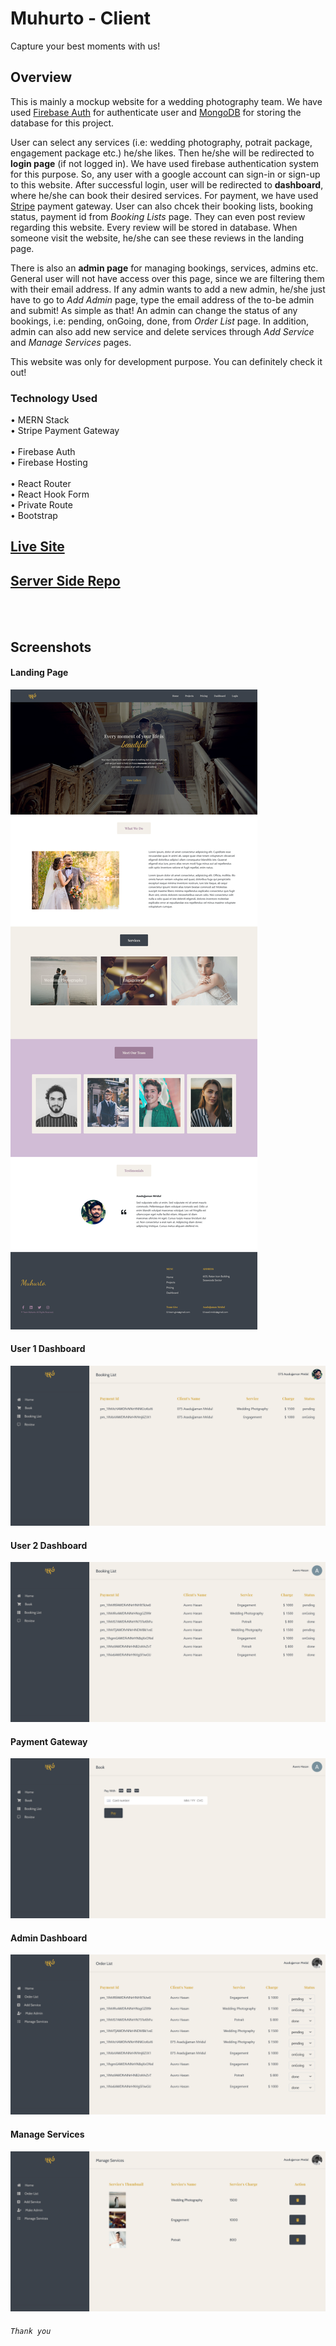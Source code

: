 # Muhurto - Client

Capture your best moments with us!

## Overview
This is mainly a mockup website for a wedding photography team. We have used [Firebase Auth](https://firebase.google.com/docs/auth) for authenticate user and [MongoDB](https://www.mongodb.com/) for storing the database for this project.

User can select any services (i.e: wedding photography, potrait package, engagement package etc.) he/she likes. Then he/she will be redirected to **login page** (if not logged in). We have used firebase authentication system for this purpose. So, any user with a google account can sign-in or sign-up to this website. 
After successful login, user will be redirected to **dashboard**, where he/she can book their desired services. For payment, we have used [Stripe](https://stripe.com/) payment gateway. User can also chcek their booking lists, booking status, payment id from *Booking Lists* page. They can even post review regarding this website. Every review will be stored in database. When someone visit the website, he/she can see these reviews in the landing page.

There is also an **admin page** for managing bookings, services, admins etc. General user will not have access over this page, since we are filtering them with their email address. If any admin wants to add a new admin, he/she just have to go to *Add Admin* page, type the email address of the to-be admin and submit! As simple as that! An admin can change the status of any bookings, i.e: pending, onGoing, done, from *Order List* page. In addition, admin can also add new service and delete services through *Add Service* and *Manage Services* pages.

This website was only for development purpose. You can definitely check it out!

### Technology Used
• MERN Stack <br/>
• Stripe Payment Gateway <br/>
<br/>
• Firebase Auth <br/>
• Firebase Hosting <br/>
<br/>
• React Router <br/>
• React Hook Form <br/>
• Private Route <br/>
• Bootstrap


## [Live Site](https://muhurto-photography.firebaseapp.com/) <br/>
## [Server Side Repo](https://github.com/AsadujjamanMridul/muhurto-server/)

<br/>
<br/>

## Screenshots
#### Landing Page
![](screenshots/landing.png)
<br/>
#### User 1 Dashboard
![](screenshots/user-1-dashboard.png)
<br/>
#### User 2 Dashboard
![](screenshots/user-2-dashboard.png)
<br/>
#### Payment Gateway
![](screenshots/payment.png)
<br/>
#### Admin Dashboard
![](screenshots/admin.png)
#### Manage Services
![](screenshots/services.png)

###### `Thank you`

